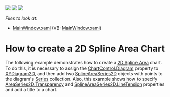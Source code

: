 <!-- default badges list -->
![](https://img.shields.io/endpoint?url=https://codecentral.devexpress.com/api/v1/VersionRange/128569240/14.2.3%2B)
[![](https://img.shields.io/badge/Open_in_DevExpress_Support_Center-FF7200?style=flat-square&logo=DevExpress&logoColor=white)](https://supportcenter.devexpress.com/ticket/details/T172081)
[![](https://img.shields.io/badge/📖_How_to_use_DevExpress_Examples-e9f6fc?style=flat-square)](https://docs.devexpress.com/GeneralInformation/403183)
<!-- default badges end -->
<!-- default file list -->
*Files to look at*:

* [MainWindow.xaml](./CS/SplineAreaChart/MainWindow.xaml) (VB: [MainWindow.xaml](./VB/SplineAreaChart/MainWindow.xaml))
<!-- default file list end -->
# How to create a 2D Spline Area Chart

The following example demonstrates how to create a [2D Spline Area](https://docs.devexpress.com/WPF/17679/controls-and-libraries/charts-suite/chart-control/fundamentals/series-fundamentals/2d-series-types/area-series/spline-area?p=netframework) chart. To do this, it is necessary to assign the [ChartControl.Diagram](https://docs.devexpress.com/WPF/DevExpress.Xpf.Charts.ChartControl.Diagram?p=netframework) property to [XYDiagram2D](https://docs.devexpress.com/WPF/DevExpress.Xpf.Charts.XYDiagram2D?p=netframework), and then add two [SplineAreaSeries2D](https://docs.devexpress.com/WPF/DevExpress.Xpf.Charts.SplineAreaSeries2D?p=netframework) objects with points to the diagram's [Series](https://docs.devexpress.com/WPF/DevExpress.Xpf.Charts.Diagram.Series?p=netframework) collection.
Also, this example shows how to specify [AreaSeries2D.Transparency](https://docs.devexpress.com/WPF/DevExpress.Xpf.Charts.AreaSeries2D.Transparency?p=netframework) and [SplineAreaSeries2D.LineTension](https://docs.devexpress.com/WPF/DevExpress.Xpf.Charts.SplineAreaSeries2D.LineTension?p=netframework) properties and add a title to a chart.
